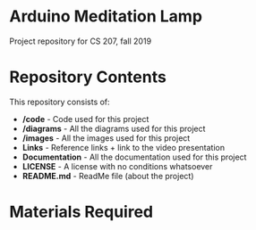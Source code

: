 # Arduino Meditation Lamp
Project repository for CS 207, fall 2019

# Repository Contents
This repository consists of:
* **/code** - Code used for this project
* **/diagrams** - All the diagrams used for this project
* **/images** - All the images used for this project
* **Links** - Reference links + link to the video presentation
* **Documentation** - All the documentation used for this project
* **LICENSE** - A license with no conditions whatsoever
* **README.md** - ReadMe file (about the project)

# Materials Required
